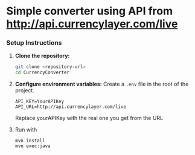 # Simple converter using API from http://api.currencylayer.com/live

### Setup Instructions

1.  **Clone the repository:**
    ```bash
    git clone <repository-url>
    cd CurrencyConverter
    ```
2.  **Configure environment variables:**
    Create a `.env` file in the root of the project.
    
    ```
    API_KEY=YourAPIKey
    API_URL=http://api.currencylayer.com/live
    ```
    Replace yourAPIKey with the real one you get from the URL
3.  Run with
    ```
    mvn install
    mvn exec:java
    ```
